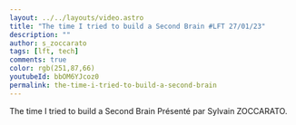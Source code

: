 ```yaml
---
layout: ../../layouts/video.astro
title: "The time I tried to build a Second Brain #LFT 27/01/23"
description: ""
author: s_zoccarato
tags: [lft, tech]
comments: true
color: rgb(251,87,66)
youtubeId: bbOM6YJcoz0
permalink: the-time-i-tried-to-build-a-second-brain
---
```


The time I tried to build a Second Brain
Présenté par Sylvain ZOCCARATO.
